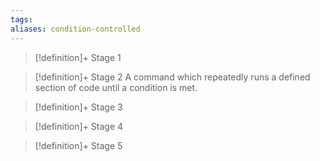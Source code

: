 ```yaml
---
tags:
aliases: condition-controlled
---
```


> [!definition]+ Stage 1
>

> [!definition]+ Stage 2
> A command which repeatedly runs a defined section of code until a condition is met.

> [!definition]+ Stage 3
>

> [!definition]+ Stage 4
>

> [!definition]+ Stage 5
>




